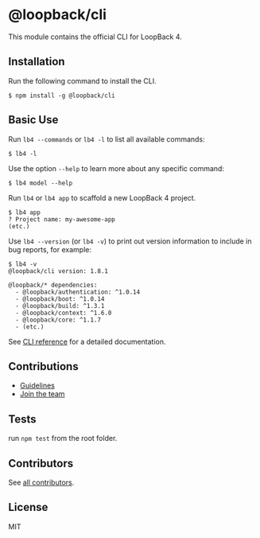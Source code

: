 # @loopback/cli

This module contains the official CLI for LoopBack 4.

## Installation

Run the following command to install the CLI.

```
$ npm install -g @loopback/cli
```

## Basic Use

Run `lb4 --commands` or `lb4 -l` to list all available commands:

```
$ lb4 -l
```

Use the option `--help` to learn more about any specific command:

```
$ lb4 model --help
```

Run `lb4` or `lb4 app` to scaffold a new LoopBack 4 project.

```
$ lb4 app
? Project name: my-awesome-app
(etc.)
```

Use `lb4 --version` (or `lb4 -v`) to print out version information to include in
bug reports, for example:

```
$ lb4 -v
@loopback/cli version: 1.8.1

@loopback/* dependencies:
  - @loopback/authentication: ^1.0.14
  - @loopback/boot: ^1.0.14
  - @loopback/build: ^1.3.1
  - @loopback/context: ^1.6.0
  - @loopback/core: ^1.1.7
  - (etc.)
```

See [CLI reference](https://loopback.io/doc/en/lb4/Command-line-interface.html)
for a detailed documentation.

## Contributions

- [Guidelines](https://github.com/loopbackio/loopback-next/blob/master/docs/CONTRIBUTING.md)
- [Join the team](https://github.com/loopbackio/loopback-next/issues/110)

## Tests

run `npm test` from the root folder.

## Contributors

See
[all contributors](https://github.com/loopbackio/loopback-next/graphs/contributors).

## License

MIT
